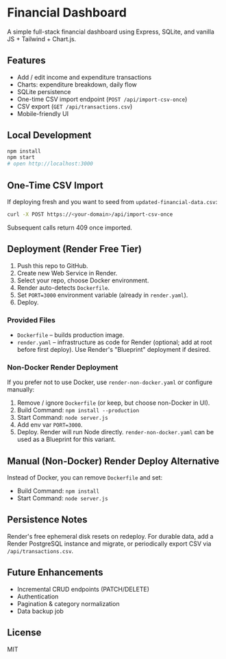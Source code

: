 # Financial Dashboard

A simple full-stack financial dashboard using Express, SQLite, and vanilla JS + Tailwind + Chart.js.

## Features
- Add / edit income and expenditure transactions
- Charts: expenditure breakdown, daily flow
- SQLite persistence
- One-time CSV import endpoint (`POST /api/import-csv-once`)
- CSV export (`GET /api/transactions.csv`)
- Mobile-friendly UI

## Local Development
```bash
npm install
npm start
# open http://localhost:3000
```

## One-Time CSV Import
If deploying fresh and you want to seed from `updated-financial-data.csv`:
```bash
curl -X POST https://<your-domain>/api/import-csv-once
```
Subsequent calls return 409 once imported.

## Deployment (Render Free Tier)
1. Push this repo to GitHub.
2. Create new Web Service in Render.
3. Select your repo, choose Docker environment.
4. Render auto-detects `Dockerfile`.
5. Set `PORT=3000` environment variable (already in `render.yaml`).
6. Deploy.

### Provided Files
- `Dockerfile` – builds production image.
- `render.yaml` – infrastructure as code for Render (optional; add at root before first deploy). Use Render's "Blueprint" deployment if desired.

### Non-Docker Render Deployment
If you prefer not to use Docker, use `render-non-docker.yaml` or configure manually:
1. Remove / ignore `Dockerfile` (or keep, but choose non-Docker in UI).
2. Build Command: `npm install --production`
3. Start Command: `node server.js`
4. Add env var `PORT=3000`.
5. Deploy. Render will run Node directly.
`render-non-docker.yaml` can be used as a Blueprint for this variant.

## Manual (Non-Docker) Render Deploy Alternative
Instead of Docker, you can remove `Dockerfile` and set:
- Build Command: `npm install`
- Start Command: `node server.js`

## Persistence Notes
Render's free ephemeral disk resets on redeploy. For durable data, add a Render PostgreSQL instance and migrate, or periodically export CSV via `/api/transactions.csv`.

## Future Enhancements
- Incremental CRUD endpoints (PATCH/DELETE)
- Authentication
- Pagination & category normalization
- Data backup job

## License
MIT
